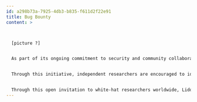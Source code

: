 ```yaml
---
id: a298b73a-7925-4db3-b835-f611d2f22e91
title: Bug Bounty
content: >



  [picture ?]


  As part of its ongoing commitment to security and community collaboration, the Lido DAO has established [a bug bounty program](https://lido.fi/bug-bounty) as a standing invitation for the wider security community to help keep the protocol safe. The program is hosted on the [Immunefi platform](https://immunefi.com/bug-bounty/lido/information/?utm_source=chatgpt.com), one of the most trusted and established hubs for DeFi security-research initiatives.


  Through this initiative, independent researchers are encouraged to identify and responsibly disclose vulnerabilities in Lido’s smart contracts and applications. Verified discoveries can earn rewards, with higher payouts reserved for issues of greater severity. The program’s scope covers a range of potential threats, including direct loss of user funds, denial-of-service risks, governance manipulation, and data exposure. To ensure ethical participation, all submissions must include a clear proof of concept, and testing must never disrupt production systems or fall outside the defined boundaries of responsible disclosure.


  Through this open invitation to white-hat researchers worldwide, Lido DAO embraces a proactive model: rather than waiting for threats to emerge, Lido DAO asks the community to help discover and fix them. The result is a broader network of oversight, stronger safeguards, and a more resilient protocol overall.
---
```

